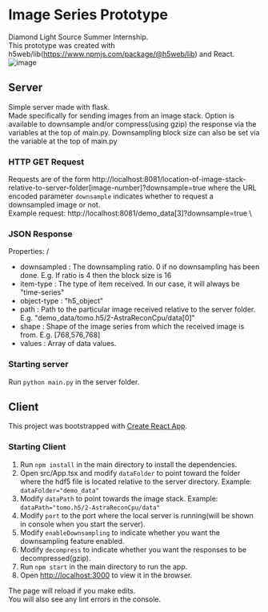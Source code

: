 # Image Series Prototype
Diamond Light Source Summer Internship.\
This prototype was created with h5web/lib(https://www.npmjs.com/package/@h5web/lib) and React.\
![image](https://user-images.githubusercontent.com/72915468/133271025-44e2087b-0856-403d-82fd-46541b52182f.png)


## Server
Simple server made with flask.\
Made specifically for sending images from an image stack. Option is available to downsample and/or compress(using gzip) the response via the variables at the top of main.py. Downsampling block size can also be set via the variable at the top of main.py

### HTTP GET Request 
Requests are of the form http://localhost:8081/location-of-image-stack-relative-to-server-folder[image-number]?downsample=true where the URL encoded parameter `downsample` indicates whether to request a downsampled image or not.\
Example request: http://localhost:8081/demo_data[3]?downsample=true \

### JSON Response
Properties: /
- downsampled : The downsampling ratio. 0 if no downsampling has been done. E.g. If ratio is 4 then the block size is 16
- item-type   : The type of item received. In our case, it will always be "time-series"
- object-type : "h5_object"
- path        : Path to the particular image received relative to the server folder. E.g. "demo_data/tomo.h5/2-AstraReconCpu/data[0]"
- shape       : Shape of the image series from which the received image is from. E.g. [768,576,768]
- values      : Array of data values.


### Starting server
Run `python main.py` in the server folder.


## Client

This project was bootstrapped with [Create React App](https://github.com/facebook/create-react-app).

### Starting Client
1. Run `npm install` in the main directory to install the dependencies.
2. Open src/App.tsx and modify `dataFolder` to point toward the folder where the hdf5 file is located relative to the server directory. Example: `dataFolder="demo_data"` 
3. Modify `dataPath` to point towards the image stack. Example: `dataPath="tomo.h5/2-AstraReconCpu/data"`
4. Modify `port` to the port where the local server is running(will be shown in console when you start the server).
5. Modify `enableDownsampling` to indicate whether you want the downsampling feature enabled.
6. Modify `decompress` to indicate whether you want the responses to be decompressed(gzip).
7. Run `npm start` in the main directory to run the app.
8. Open [http://localhost:3000](http://localhost:3000) to view it in the browser.

The page will reload if you make edits.\
You will also see any lint errors in the console.


